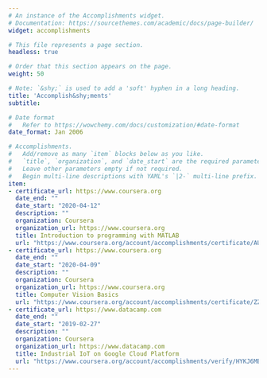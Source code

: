 ```yaml
---
# An instance of the Accomplishments widget.
# Documentation: https://sourcethemes.com/academic/docs/page-builder/
widget: accomplishments

# This file represents a page section.
headless: true

# Order that this section appears on the page.
weight: 50

# Note: `&shy;` is used to add a 'soft' hyphen in a long heading.
title: 'Accomplish&shy;ments'
subtitle:

# Date format
#   Refer to https://wowchemy.com/docs/customization/#date-format
date_format: Jan 2006

# Accomplishments.
#   Add/remove as many `item` blocks below as you like.
#   `title`, `organization`, and `date_start` are the required parameters.
#   Leave other parameters empty if not required.
#   Begin multi-line descriptions with YAML's `|2-` multi-line prefix.
item:
- certificate_url: https://www.coursera.org
  date_end: ""
  date_start: "2020-04-12"
  description: ""
  organization: Coursera
  organization_url: https://www.coursera.org
  title: Introduction to programming with MATLAB
  url: "https://www.coursera.org/account/accomplishments/certificate/AU6HS953G8PR"
- certificate_url: https://www.coursera.org
  date_end: ""
  date_start: "2020-04-09"
  description: ""
  organization: Coursera
  organization_url: https://www.coursera.org
  title: Computer Vision Basics
  url: "https://www.coursera.org/account/accomplishments/certificate/ZZC5DR3BXA7B"
- certificate_url: https://www.datacamp.com
  date_end: ""
  date_start: "2019-02-27"
  description: ""
  organization: Coursera
  organization_url: https://www.datacamp.com
  title: Industrial IoT on Google Cloud Platform
  url: "https://www.coursera.org/account/accomplishments/verify/HYKJ6MBVH87G"
---
```

